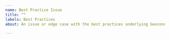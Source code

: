 ```yaml
---
name: Best Practice Issue
title: ""
labels: Best Practices
about: An issue or edge case with the best practices underlying Geoconnex

---
```


